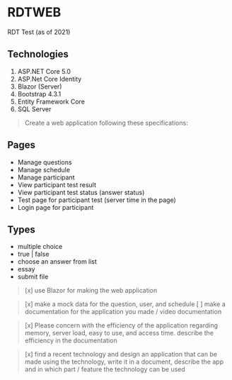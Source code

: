 # RDTWEB
 RDT Test (as of 2021)

## Technologies

1. ASP.NET Core 5.0
1. ASP.Net Core Identity
1. Blazor (Server)
1. Bootstrap 4.3.1
1. Entity Framework Core
1. SQL Server

 > Create a web application following these specifications:

## Pages
- Manage questions
- Manage schedule 
- Manage participant
- View participant test result
- View participant test status (answer status)
- Test page for participant test (server time in the page)
- Login page for participant

## Types
- multiple choice
- true | false
- choose an answer from list
- essay
- submit file

 > [x] use Blazor for making the web application
	
 > [x] make a mock data for the question, user, and schedule
 > [ ] make a documentation for the application you made / video documentation

 > [x] Please concern with the efficiency of the application regarding memory, server load, easy to use, and access time.
  describe the efficiency in the documentation

 > [x] find a recent technology and design an application that can be made using the technology, write it in a document,
 describe the app and in which part / feature the technology can be used